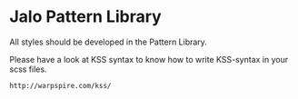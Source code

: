 # Jalo Pattern Library
All styles should be developed in the Pattern Library.

Please have a look at KSS syntax to know how to write KSS-syntax in your scss files.
```
http://warpspire.com/kss/
```